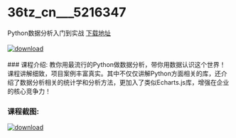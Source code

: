 # 36tz_cn___5216347
Python数据分析入门到实战
[下载地址](http://www.36tz.cn/article/5216347 "下载地址")
<br/></br>[![download](http://36tz.cn/muke_img/2020_11_12345-1.jpg "下载地址")](http://www.36tz.cn/article/5216347 "下载地址")
<br/></br>### 课程介绍:
教你用最流行的Python做数据分析，带你用数据认识这个世界！课程讲解细致，项目案例丰富真实。其中不仅仅讲解Python方面相关的库，还介绍了数据分析相关的统计学和分析方法，更加入了类似Echarts.js库，增强在企业的核心竞争力！

### 课程截图:
[![download](http://36tz.cn/muke_img/2020_11_2-85.png "下载地址")](http://www.36tz.cn/article/5216347 "下载地址")
